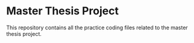 # Master Thesis Project
This repository contains all the practice coding files related to the master thesis project.